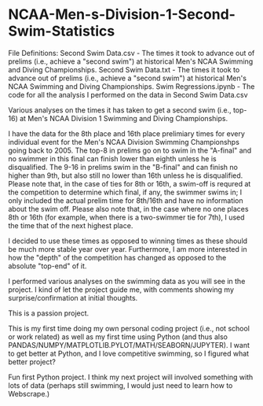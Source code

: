 # NCAA-Men-s-Division-1-Second-Swim-Statistics
File Definitions:
Second Swim Data.csv - The times it took to advance out of prelims (i.e., achieve a "second swim") at historical Men's NCAA Swimming and Diving Championships.
Second Swim Data.txt - The times it took to advance out of prelims (i.e., achieve a "second swim") at historical Men's NCAA Swimming and Diving Championships.
Swim Regressions.ipynb - The code for all the analysis I performed on the data in Second Swim Data.csv

Various analyses on the times it has taken to get a second swim (i.e., top-16) at Men's NCAA Division 1 Swimming and Diving Championships.

I have the data for the 8th place and 16th place prelimiary times for every individual event for the Men's NCAA Division Swimming Championshps going back to 2005. The top-8 in prelims go on to swim in the "A-final" and no swimmer in this final can finish lower than eighth unless he is disqualified. The 9-16 in prelims swim in the "B-final" and can finish no higher than 9th, but also still no lower than 16th unless he is disqualified. Please note that, in the case of ties for 8th or 16th, a swim-off is requred at the competition to determine which final, if any, the swimmer swims in; I only included the actual prelim time for 8th/16th and have no information about the swim off. Please also note that, in the case where no one places 8th or 16th (for example, when there is a two-swimmer tie for 7th), I used the time that of the next highest place.

I decided to use these times as opposed to winning times as these should be much more stable year over year. Furthermore, I am more interested in how the "depth" of the competition has changed as opposed to the absolute "top-end" of it.

I performed various analyses on the swimming data as you will see in the project. I kind of let the project guide me, with comments showing my surprise/confirmation at initial thoughts.

This is a passion project.

This is my first time doing my own personal coding project (i.e., not school or work related) as well as my first time using Python (and thus also PANDAS/NUMPY/MATPLOTLIB.PYLOT/MATH/SEABORN/JUPYTER). I want to get better at Python, and I love competitive swimming, so I figured what better project?

Fun first Python project. I think my next project will involved something with lots of data (perhaps still swimming, I would just need to learn how to Webscrape.)
